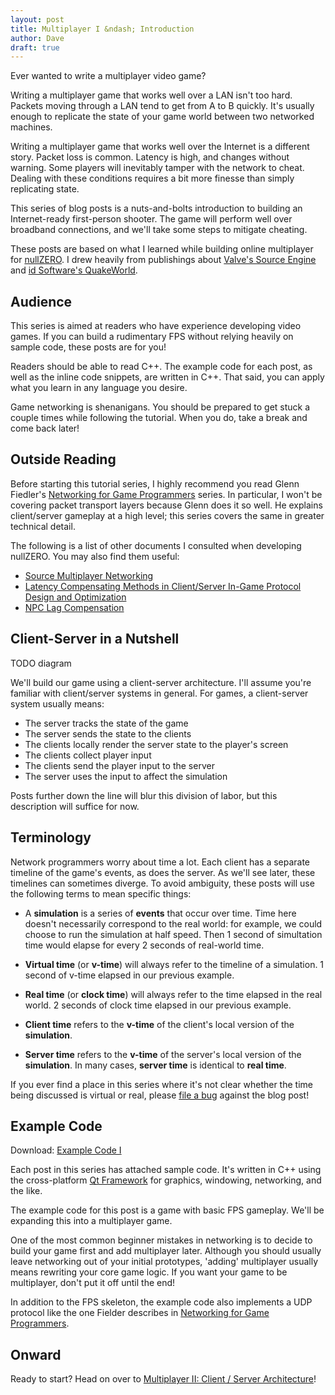 ```yaml
---
layout: post
title: Multiplayer I &ndash; Introduction
author: Dave
draft: true
---
```


Ever wanted to write a multiplayer video game?

Writing a multiplayer game that works well over a LAN isn't too hard. Packets
moving through a LAN tend to get from A to B quickly. It's
usually enough to replicate the state of your game world between two networked
machines.

Writing a multiplayer game that works well over the Internet is a different
story. Packet loss is common. Latency is high, and changes without warning.
Some players will inevitably tamper with the network to cheat. Dealing
with these conditions requires a bit more finesse than simply replicating 
state.

This series of blog posts is a nuts-and-bolts introduction to building 
an Internet-ready first-person shooter. The game will perform well over
broadband connections, and we'll take some steps to mitigate cheating.

These posts are based on what I learned while building online multiplayer 
for [nullZERO](http://fracture-studios.com/404). I drew heavily from
publishings about [Valve's Source Engine](http://source.valvesoftware.com/) 
and [id Software's QuakeWorld](http://en.wikipedia.org/wiki/QuakeWorld). 

## Audience

This series is aimed at readers who have experience developing video games.
If you can build a rudimentary FPS without relying heavily on sample code,
these posts are for you!

Readers should be able to read C++. The example code for each post, as well
as the inline code snippets, are written in C++. That said, you can apply
what you learn in any language you desire.

Game networking is shenanigans. You should be prepared to get stuck a couple 
times while following the tutorial. When you do, take a break and come back
later!

## Outside Reading

Before starting this tutorial series, I highly recommend you read Glenn 
Fiedler's 
[Networking for Game Programmers](http://gafferongames.com/networking-for-game-programmers) 
series. In particular, I won't be covering packet transport layers because
Glenn does it so well. He explains client/server gameplay at a high level;
this series covers the same in greater technical detail.

The following is a list of other documents I consulted when developing 
nullZERO. You may also find them useful:

* [Source Multiplayer Networking](https://developer.valvesoftware.com/wiki/Source_Multiplayer_Networking)
* [Latency Compensating Methods in Client/Server In-Game Protocol Design and Optimization](https://developer.valvesoftware.com/wiki/Latency_Compensating_Methods_in_Client/Server_In-game_Protocol_Design_and_Optimization)
* [NPC Lag Compensation](https://developer.valvesoftware.com/wiki/NPC_Lag_Compensation)

## Client-Server in a Nutshell

TODO diagram

We'll build our game using a client-server architecture. I'll assume 
you're familiar with client/server systems in general. For games, a 
client-server system usually means:

* The server tracks the state of the game
* The server sends the state to the clients
* The clients locally render the server state to the player's screen
* The clients collect player input
* The clients send the player input to the server
* The server uses the input to affect the simulation

Posts further down the line will blur this division of labor, but this 
description will suffice for now.

## Terminology

Network programmers worry about time a lot. Each client has a separate 
timeline of the game's events, as does the server. As we'll see later, these 
timelines can sometimes diverge. To avoid ambiguity, these posts will use the 
following terms to mean specific things:

* A **simulation** is a series of **events** that occur over time. Time here
  doesn't necessarily correspond to the real world: for example, we could
  choose to run the simulation at half speed. Then 1 second of simultation
  time would elapse for every 2 seconds of real-world time. 

* **Virtual time** (or **v-time**) will always refer to the timeline of a
  simulation. 1 second of v-time elapsed in our previous example.

* **Real time** (or **clock time**) will always refer to the time elapsed in
  the real world. 2 seconds of clock time elapsed in our previous example.

* **Client time** refers to the **v-time** of the client's local version of
  the **simulation**.

* **Server time** refers to the **v-time** of the server's local version of
  the **simulation**. In many cases, **server time** is identical to **real
  time**. 

If you ever find a place in this series where it's not clear whether the time
being discussed is virtual or real, please
[file a bug](https://github.com/davekilian/davekilian.github.com/issues)
against the blog post!

## Example Code

Download: [Example Code I](404)

Each post in this series has attached sample code. It's written in C++ using
the cross-platform [Qt Framework](http://qt.nokia.com) for graphics, windowing,
networking, and the like.

The example code for this post is a game with basic FPS gameplay. We'll be
expanding this into a multiplayer game. 

One of the most common beginner mistakes in networking is to decide to build
your game first and add multiplayer later. Although you should usually leave
networking out of your initial prototypes, 'adding' multiplayer usually means
rewriting your core game logic. If you want your game to be multiplayer, 
don't put it off until the end!

In addition to the FPS skeleton, the example code also implements a UDP
protocol like the one Fielder describes in
[Networking for Game Programmers](http://gafferongames.com/networking-for-game-programmers).

## Onward

Ready to start? Head on over to
[Multiplayer II: Client / Server Architecture](/2012/07/15/multiplayer-ii.html)!

